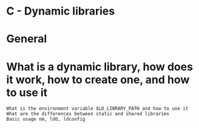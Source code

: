# C - Dynamic libraries
# General
# What is a dynamic library, how does it work, how to create one, and how to use it
	What is the environment variable $LD_LIBRARY_PATH and how to use it
	What are the differences between static and shared libraries
	Basic usage nm, ldd, ldconfig

